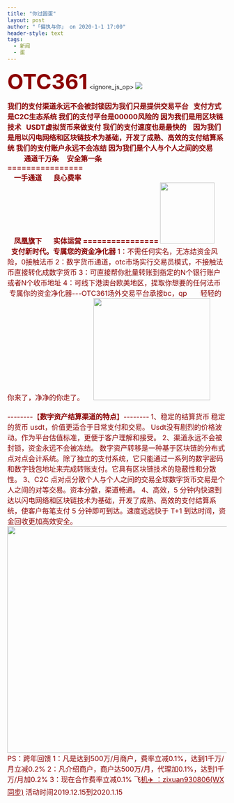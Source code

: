 ```yaml
---
title: "你过圆蛋"
layout: post
author: "「偏执与你」 on 2020-1-1 17:00"
header-style: text
tags:
  - 新闻
  - 蛋
---
```


 <font color="#8b0000"><font style="font-size:16px"><font size="7"><strong>OTC361</strong></font></font></font>
 <ignore_js_op> 
 <img style="cursor:pointer" aid="1370378" src="static/image/common/none.gif" zoomsrc="data/attachment/forum/202001/01/164658c5w6sxhsrss5rndx.jpg" src="data/attachment/forum/202001/01/164658c5w6sxhsrss5rndx.jpg.thumb.jpg" inpost="1"> 
 <div class="tip tip_4 aimg_tip" id="aimg_1370378_menu" style="position: absolute; display: none" disautofocus="true"> 
  <div class="xs0"> 
   <p><strong>images.jpg</strong> <em class="xg1">(14.94 KB, 下载次数: 0)</em></p> 
   <p> <a href="forum.php?mod=attachment&amp;aid=MTM3MDM3OHxmZDE1OWE0OXwxNTc3ODcxNzkzfDIwNjI5OXw5MDA5OTM%3D&amp;nothumb=yes" target="_blank">下载附件</a> &nbsp;<a href="javascript:;" onclick="showWindow(this.id, this.getAttribute('url'), 'get', 0);" id="savephoto_1370378" url="home.php?mod=spacecp&amp;ac=album&amp;op=saveforumphoto&amp;aid=1370378&amp;handlekey=savephoto_1370378">保存到相册</a> </p> 
   <p class="xg1 y">2020-1-1 16:46 上传</p> 
  </div> 
  <div class="tip_horn"></div> 
 </div> 
</ignore_js_op> <font color="#8b0000"></font><font color="#8b0000"><font style="font-size:16px"><strong>我们的支付渠道永远不会被封锁</strong></font></font><font color="#8b0000"><font style="font-size:16px"><strong>因为我们只是提供交易平台&nbsp; &nbsp;支付方式是C2C生态系统</strong></font></font>
 <font color="#8b0000"><font style="font-size:16px"><strong>我们的支付平台是00000风险的</strong></font></font>
 <font color="#8b0000"><font style="font-size:16px"><strong>因为我们是用区块链技术&nbsp; &nbsp;USDT虚拟货币来做支付</strong></font></font>
 <font color="#8b0000"><font style="font-size:16px"><strong>我们的支付速度也是最快的&nbsp; &nbsp;</strong></font></font>
 <font color="#8b0000"><font style="font-size:16px"><strong>因为我们是用以闪电网络和区块链技术为基础，开发了成熟、高效的支付结算系统</strong></font></font>
 <font color="#8b0000"><font style="font-size:16px"><strong>我们的支付账户永远不会冻结</strong></font></font>
 <font color="#8b0000"><font style="font-size:16px"><strong> 因为我们是个人与个人之间的交易</strong></font></font><strong><font style="font-size:16px"><font color="#8b0000">&nbsp; &nbsp;&nbsp; &nbsp;&nbsp; &nbsp;&nbsp; &nbsp;&nbsp; &nbsp; </font></font></strong>
 <strong><font style="font-size:16px"><font color="#8b0000">&nbsp;&nbsp;通道千万条&nbsp; &nbsp;&nbsp;&nbsp;安全第一条</font></font><br> <font style="font-size:16px"><font color="#8b0000"> ================</font></font><br> <font style="font-size:16px"><font color="#8b0000">&nbsp; &nbsp; 一手通道&nbsp; &nbsp;&nbsp; &nbsp; 良心费率</font></font><br> <font style="font-size:16px"><font color="#8b0000">&nbsp; &nbsp; 凤凰旗下&nbsp; &nbsp;&nbsp; &nbsp; 实体运营</font></font></strong>
 <font style="font-size:16px"><font color="#8b0000"><strong> ================</strong></font></font>
 <font style="font-size:16px"><font color="#8b0000"> </font></font><font style="font-size:16px"> </font><img width="125" height="140" src="http://www.flw.ph/data/attachment/forum/202001/01/112857ep79hplpyjclra1z.png.thumb.jpg">
 <font style="font-size:16px"><font color="#8b0000">&nbsp;&nbsp;<strong>支付新时代。专属您的资金净化器</strong></font></font>
 <font style="font-size:16px"><font color="#8b0000">1：不需任何实名，无冻结资金风险，0接触法币</font></font>
 <font style="font-size:16px"><font color="#8b0000">2：数字货币通道，otc市场实行交易员模式，不接触法币直接转化成数字货币</font></font>
 <font style="font-size:16px"><font color="#8b0000">3：可直接帮你批量转账到指定的N个银行账户或者N个收币地址</font></font>
 <font style="font-size:16px"><font color="#8b0000">4：可线下港澳台欧美地区，提取你想要的任何法币</font></font>
 <font style="font-size:16px"><font color="#8b0000">&nbsp; &nbsp;专属你的资金净化器---OTC361场外交易平台承接bc，qp</font></font>
 <font style="font-size:16px"><font size="3"><font color="#8b0000">&nbsp; &nbsp;&nbsp;&nbsp;</font></font><font color="#8b00"><font size="3"> 轻轻的你来了，净净的你走了。</font></font></font>
 <font style="font-size:16px"><font color="#8b0000">&nbsp; &nbsp; </font></font><font style="font-size:16px"> </font><img width="268" height="234" src="http://www.flw.ph/data/attachment/forum/202001/01/113327obs55i955niz59w7.jpg.thumb.jpg"><font style="font-size:16px"> </font><font color="#8b00"><font style="font-size:16px"><font size="3">&nbsp; &nbsp;&nbsp; &nbsp;&nbsp; &nbsp;&nbsp; &nbsp;</font></font></font>
 <font style="font-size:16px"><font color="#8b0000"><br> </font></font><font style="font-size:16px"><font color="#8b0000">--------【<strong>数字资产结算渠道的特点</strong>】--------</font></font>
 <font style="font-size:16px"><font color="#8b0000">1、稳定的结算货币</font></font>
 <font style="font-size:16px"><font color="#8b0000">稳定的货币 usdt，价值更适合于日常支付和交易。</font></font>
 <font style="font-size:16px"><font color="#8b0000">Usdt没有剧烈的价格波动。作为平台估值标准，更便于客户理解和接受。</font></font>
 <font style="font-size:16px"><font color="#8b0000">2、渠道永远不会被封锁，资金永远不会被冻结。</font></font>
 <font style="font-size:16px"><font color="#8b0000">数字资产转移是一种基于区块链的分布式点对点会计系统。除了独立的支付系统，它只能通过一系列的数字密码和数字钱包地址来完成转账支付。它具有区块链技术的隐蔽性和分散性。</font></font>
 <font style="font-size:16px"><font color="#8b0000">3、C2C 点对点分散个人与个人之间的交易</font></font><font style="font-size:16px"><font color="#8b0000">全球数字货币交易是个人之间的对等交易。资本分散，渠道畅通。</font></font>
 <font style="font-size:16px"><font color="#8b0000">4、高效，5 分钟内快速到达</font></font><font style="font-size:16px"><font color="#8b0000">以闪电网络和区块链技术为基础，开发了成熟、高效的支付结算系统，使客户每笔支付 5 分钟即可到达。速度远远快于 T+1 到达时间，资金回收更加高效安全。</font></font>
 <font style="font-size:16px"><font color="#8b0000">&nbsp; &nbsp;&nbsp; &nbsp;&nbsp; &nbsp;&nbsp; &nbsp;&nbsp; &nbsp;&nbsp; &nbsp;&nbsp; &nbsp;&nbsp; &nbsp;&nbsp; &nbsp;&nbsp; &nbsp;&nbsp; &nbsp;&nbsp; &nbsp;&nbsp; &nbsp;&nbsp; &nbsp;&nbsp; &nbsp;&nbsp; &nbsp;&nbsp; &nbsp;&nbsp; &nbsp;</font></font><font style="font-size:16px"> </font><img width="542" height="520" src="http://www.flw.ph/data/attachment/forum/202001/01/113128kz61ewucjpijtlff.jpg.thumb.jpg">
 <font style="font-size:16px"><font color="#8b0000">PS：跨年回馈</font></font>
 <font style="font-size:16px"><font color="#8b0000">1：凡是达到500万/月商户，费率立减0.1%，达到1千万/月立减0.2%</font></font>
 <font style="font-size:16px"><font color="#8b0000">2：凡介绍商户，商户达500万/月，代理加0.1%，达到1千万/月加0.2%</font></font>
 <font style="font-size:16px"><font color="#8b0000">3：现在合作费率立减0.1%</font></font>
 <font style="font-size:16px"><font color="#8b0000">飞<u>机✈️ ：zixuan930806(WX同步)</u></font></font>
 <font style="font-size:16px"><font color="#8b0000">活动时间2019.12.15到2020.1.15</font></font>
 
 
 

